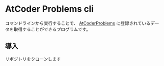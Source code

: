 AtCoder Problems cli
====

コマンドラインから実行することで、
[AtCoderProblems](https://kenkoooo.com/atcoder/)
に登録されているデータを取得することができるプログラムです。

## 導入

リポジトリをクローンします